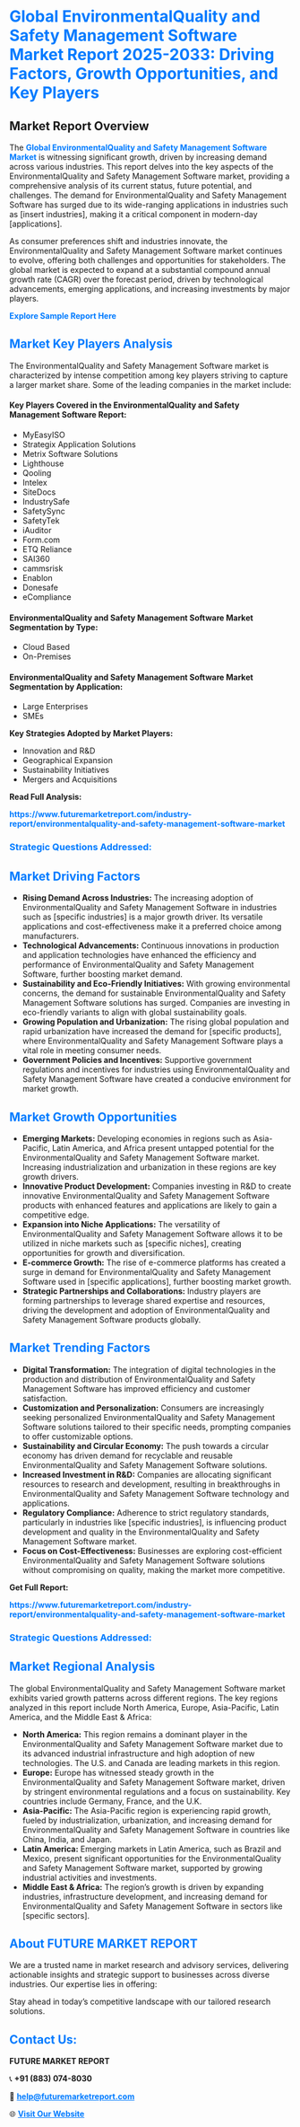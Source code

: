 <h1 style="color: #007BFF;">Global EnvironmentalQuality and Safety Management Software Market Report 2025-2033: Driving Factors, Growth Opportunities, and Key Players</h1>

<section id="overview">
<h2>Market Report Overview</h2>
<p>The <a href="https://www.futuremarketreport.com/industry-report/environmentalquality-and-safety-management-software-market" style="color: #007BFF; text-decoration: none;"><strong>Global EnvironmentalQuality and Safety Management Software Market</strong></a> is witnessing significant growth, driven by increasing demand across various industries. This report delves into the key aspects of the EnvironmentalQuality and Safety Management Software market, providing a comprehensive analysis of its current status, future potential, and challenges. The demand for EnvironmentalQuality and Safety Management Software has surged due to its wide-ranging applications in industries such as [insert industries], making it a critical component in modern-day [applications].</p>
<p>As consumer preferences shift and industries innovate, the EnvironmentalQuality and Safety Management Software market continues to evolve, offering both challenges and opportunities for stakeholders. The global market is expected to expand at a substantial compound annual growth rate (CAGR) over the forecast period, driven by technological advancements, emerging applications, and increasing investments by major players.</p>
</section>

<section id="overview">
<p><a href="https://www.futuremarketreport.com/request-sample/reportId=25929" style="color: #007BFF; text-decoration: none;"><strong>Explore Sample Report Here</strong></a></p>
</section>

<section id="key-players">
<h2 style="color: #007BFF;">Market Key Players Analysis</h2>
<p>The EnvironmentalQuality and Safety Management Software market is characterized by intense competition among key players striving to capture a larger market share. Some of the leading companies in the market include:</p>
<h4>Key Players Covered in the EnvironmentalQuality and Safety Management Software Report:</h4>
<ul><li>MyEasyISO</li><li>Strategix Application Solutions</li><li>Metrix Software Solutions</li><li>Lighthouse</li><li>Qooling</li><li>Intelex</li><li>SiteDocs</li><li>IndustrySafe</li><li>SafetySync</li><li>SafetyTek</li><li>iAuditor</li><li>Form.com</li><li>ETQ Reliance</li><li>SAI360</li><li>cammsrisk</li><li>Enablon</li><li>Donesafe</li><li>eCompliance</li></ul>
<h4>EnvironmentalQuality and Safety Management Software Market Segmentation by Type:</h4>
<ul><li>Cloud Based</li><li>On-Premises</li></ul>

<h4>EnvironmentalQuality and Safety Management Software Market Segmentation by Application:</h4>
<ul><li>Large Enterprises</li><li>SMEs</li></ul>
<p><strong>Key Strategies Adopted by Market Players:</strong></p>
<ul>
<li>Innovation and R&D</li>
<li>Geographical Expansion</li>
<li>Sustainability Initiatives</li>
<li>Mergers and Acquisitions</li>
</ul>
</section>

<section>
<p><strong>Read Full Analysis: </strong></p><a href="https://www.futuremarketreport.com/industry-report/environmentalquality-and-safety-management-software-market" style="color: #007BFF; text-decoration: none;"><strong>https://www.futuremarketreport.com/industry-report/environmentalquality-and-safety-management-software-market</strong></a>
<h3 style="color: #007BFF;">Strategic Questions Addressed:</h3>
</section>

<section id="driving-factors">
<h2 style="color: #007BFF;">Market Driving Factors</h2>
<ul>
<li><strong>Rising Demand Across Industries:</strong> The increasing adoption of EnvironmentalQuality and Safety Management Software in industries such as [specific industries] is a major growth driver. Its versatile applications and cost-effectiveness make it a preferred choice among manufacturers.</li>
<li><strong>Technological Advancements:</strong> Continuous innovations in production and application technologies have enhanced the efficiency and performance of EnvironmentalQuality and Safety Management Software, further boosting market demand.</li>
<li><strong>Sustainability and Eco-Friendly Initiatives:</strong> With growing environmental concerns, the demand for sustainable EnvironmentalQuality and Safety Management Software solutions has surged. Companies are investing in eco-friendly variants to align with global sustainability goals.</li>
<li><strong>Growing Population and Urbanization:</strong> The rising global population and rapid urbanization have increased the demand for [specific products], where EnvironmentalQuality and Safety Management Software plays a vital role in meeting consumer needs.</li>
<li><strong>Government Policies and Incentives:</strong> Supportive government regulations and incentives for industries using EnvironmentalQuality and Safety Management Software have created a conducive environment for market growth.</li>
</ul>
</section>

<section id="growth-opportunities">
<h2 style="color: #007BFF;">Market Growth Opportunities</h2>
<ul>
<li><strong>Emerging Markets:</strong> Developing economies in regions such as Asia-Pacific, Latin America, and Africa present untapped potential for the EnvironmentalQuality and Safety Management Software market. Increasing industrialization and urbanization in these regions are key growth drivers.</li>
<li><strong>Innovative Product Development:</strong> Companies investing in R&D to create innovative EnvironmentalQuality and Safety Management Software products with enhanced features and applications are likely to gain a competitive edge.</li>
<li><strong>Expansion into Niche Applications:</strong> The versatility of EnvironmentalQuality and Safety Management Software allows it to be utilized in niche markets such as [specific niches], creating opportunities for growth and diversification.</li>
<li><strong>E-commerce Growth:</strong> The rise of e-commerce platforms has created a surge in demand for EnvironmentalQuality and Safety Management Software used in [specific applications], further boosting market growth.</li>
<li><strong>Strategic Partnerships and Collaborations:</strong> Industry players are forming partnerships to leverage shared expertise and resources, driving the development and adoption of EnvironmentalQuality and Safety Management Software products globally.</li>
</ul>
</section>

<section id="trending-factors">
<h2 style="color: #007BFF;">Market Trending Factors</h2>
<ul>
<li><strong>Digital Transformation:</strong> The integration of digital technologies in the production and distribution of EnvironmentalQuality and Safety Management Software has improved efficiency and customer satisfaction.</li>
<li><strong>Customization and Personalization:</strong> Consumers are increasingly seeking personalized EnvironmentalQuality and Safety Management Software solutions tailored to their specific needs, prompting companies to offer customizable options.</li>
<li><strong>Sustainability and Circular Economy:</strong> The push towards a circular economy has driven demand for recyclable and reusable EnvironmentalQuality and Safety Management Software solutions.</li>
<li><strong>Increased Investment in R&D:</strong> Companies are allocating significant resources to research and development, resulting in breakthroughs in EnvironmentalQuality and Safety Management Software technology and applications.</li>
<li><strong>Regulatory Compliance:</strong> Adherence to strict regulatory standards, particularly in industries like [specific industries], is influencing product development and quality in the EnvironmentalQuality and Safety Management Software market.</li>
<li><strong>Focus on Cost-Effectiveness:</strong> Businesses are exploring cost-efficient EnvironmentalQuality and Safety Management Software solutions without compromising on quality, making the market more competitive.</li>
</ul>
</section>

<section>
<p><strong>Get Full Report: </strong></p><a href="https://www.futuremarketreport.com/industry-report/environmentalquality-and-safety-management-software-market" style="color: #007BFF; text-decoration: none;"><strong>https://www.futuremarketreport.com/industry-report/environmentalquality-and-safety-management-software-market</strong></a>
<h3 style="color: #007BFF;">Strategic Questions Addressed:</h3>
</section>


<section id="regional-analysis">
<h2 style="color: #007BFF;">Market Regional Analysis</h2>
<p>The global EnvironmentalQuality and Safety Management Software market exhibits varied growth patterns across different regions. The key regions analyzed in this report include North America, Europe, Asia-Pacific, Latin America, and the Middle East & Africa:</p>
<ul>
<li><strong>North America:</strong> This region remains a dominant player in the EnvironmentalQuality and Safety Management Software market due to its advanced industrial infrastructure and high adoption of new technologies. The U.S. and Canada are leading markets in this region.</li>
<li><strong>Europe:</strong> Europe has witnessed steady growth in the EnvironmentalQuality and Safety Management Software market, driven by stringent environmental regulations and a focus on sustainability. Key countries include Germany, France, and the U.K.</li>
<li><strong>Asia-Pacific:</strong> The Asia-Pacific region is experiencing rapid growth, fueled by industrialization, urbanization, and increasing demand for EnvironmentalQuality and Safety Management Software in countries like China, India, and Japan.</li>
<li><strong>Latin America:</strong> Emerging markets in Latin America, such as Brazil and Mexico, present significant opportunities for the EnvironmentalQuality and Safety Management Software market, supported by growing industrial activities and investments.</li>
<li><strong>Middle East & Africa:</strong> The region’s growth is driven by expanding industries, infrastructure development, and increasing demand for EnvironmentalQuality and Safety Management Software in sectors like [specific sectors].</li>
</ul>
</section>

<footer>
<h2 style="color: #007BFF;">About FUTURE MARKET REPORT</h2>
<p>We are a trusted name in market research and advisory services, delivering actionable insights and strategic support to businesses across diverse industries. Our expertise lies in offering:</p>

<p>Stay ahead in today’s competitive landscape with our tailored research solutions.</p>

<h2 style="color: #007BFF;">Contact Us:</h2>
<p><strong>FUTURE MARKET REPORT</strong></p>
<p>📞 <strong>+91 (883) 074-8030</strong></p>
<p>📧 <strong><a href="mailto:help@futuremarketreport.com" style="color: #007BFF;">help@futuremarketreport.com</a></strong></p>
<p>🌐 <strong><a href="https://www.futuremarketreport.com/" style="color: #007BFF;">Visit Our Website</a></strong></p>
</footer>